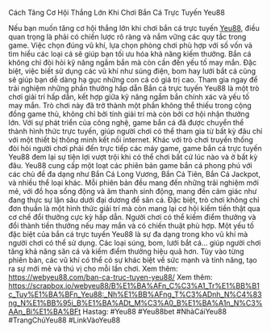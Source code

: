 Cách Tăng Cơ Hội Thắng Lớn Khi Chơi Bắn Cá Trực Tuyến Yeu88

Nếu bạn muốn tăng cơ hội thắng lớn khi chơi bắn cá trực tuyến [Yeu88](https://webyeu88.com/), điều quan trọng là phải có chiến lược rõ ràng và nắm vững các quy tắc trong game. Việc chọn đúng vũ khí, lựa chọn phòng chơi phù hợp với số vốn và tìm hiểu các loại cá sẽ giúp bạn tối ưu hóa khả năng kiếm thưởng. Bắn cá không chỉ đòi hỏi kỹ năng ngắm bắn mà còn cần đến yếu tố may mắn. Đặc biệt, việc biết sử dụng các vũ khí như súng điện, bom hay lưới bắt cá cũng sẽ giúp bạn dễ dàng hạ gục những con cá có giá trị cao. Tham gia ngay để trải nghiệm những phần thưởng hấp dẫn
Bắn cá trực tuyến Yeu88 là một trò chơi giải trí hấp dẫn, kết hợp giữa kỹ năng ngắm bắn chính xác và yếu tố may mắn. Trò chơi này đã trở thành một phần không thể thiếu trong cộng đồng game thủ, không chỉ bởi tính giải trí mà còn bởi cơ hội nhận thưởng lớn. Với sự phát triển của công nghệ, game bắn cá đã được chuyển thể thành hình thức trực tuyến, giúp người chơi có thể tham gia từ bất kỳ đâu chỉ với một thiết bị thông minh kết nối internet. Khác với trò chơi truyền thống đòi hỏi người chơi phải đến trực tiếp các máy game, game bắn cá trực tuyến Yeu88 đem lại sự tiện lợi vượt trội khi có thể chơi bất cứ lúc nào và ở bất kỳ đâu.
Yeu88 cung cấp một loạt các phiên bản game bắn cá phong phú với các chủ đề đa dạng như Bắn Cá Long Vương, Bắn Cá Tiên, Bắn Cá Jackpot, và nhiều thể loại khác. Mỗi phiên bản đều mang đến những trải nghiệm mới mẻ, với đồ họa sống động và âm thanh sinh động, mang đến cảm giác như đang thực sự lặn sâu dưới đại dương để săn cá. Đặc biệt, trò chơi không chỉ đơn thuần là một hình thức giải trí mà còn mang lại cơ hội kiếm tiền thật qua cơ chế đổi thưởng cực kỳ hấp dẫn. Người chơi có thể kiếm điểm thưởng và đổi thành tiền thưởng nếu may mắn và có chiến thuật phù hợp.
Một yếu tố đặc biệt của bắn cá trực tuyến Yeu88 là sự đa dạng trong kho vũ khí mà người chơi có thể sử dụng. Các loại súng, bom, lưới bắt cá... giúp người chơi tăng khả năng săn cá và kiếm điểm thưởng hiệu quả hơn. Tùy vào từng phiên bản, các vũ khí có thể có sự khác biệt về sức mạnh và tính năng, tạo ra sự mới mẻ và thú vị cho mỗi lần chơi.
Xem thêm: https://webyeu88.com/ban-ca-truc-tuyen-yeu88/
Xem thêm: https://scrapbox.io/webyeu88/B%E1%BA%AFn_C%C3%A1_Tr%E1%BB%B1c_Tuy%E1%BA%BFn_Yeu88:_Nh%E1%BB%AFng_T%C3%ADnh_N%C4%83ng_N%E1%BB%95i_B%E1%BA%ADt_M%C3%A0_B%E1%BA%A1n_N%C3%AAn_Bi%E1%BA%BFt
Hastag: #Yeu88 #Yeu88bet #NhàCáiYeu88 #TrangChủYeu88 #LinkVàoYeu88
